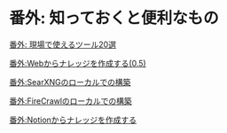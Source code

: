 # 番外: 知っておくと便利なもの

[番外: 現場で使えるツール20選](%E7%95%AA%E5%A4%96%20%E7%9F%A5%E3%81%A3%E3%81%A6%E3%81%8A%E3%81%8F%E3%81%A8%E4%BE%BF%E5%88%A9%E3%81%AA%E3%82%82%E3%81%AE%20161b1102fb3380bf8b00f9f799c2f4fc/%E7%95%AA%E5%A4%96%20%E7%8F%BE%E5%A0%B4%E3%81%A6%E3%82%99%E4%BD%BF%E3%81%88%E3%82%8B%E3%83%84%E3%83%BC%E3%83%AB20%E9%81%B8%20c3afbacc3a144b0a82f832fcdcd9b46b.md)

[番外:Webからナレッジを作成する(0.5)](%E7%95%AA%E5%A4%96%20%E7%9F%A5%E3%81%A3%E3%81%A6%E3%81%8A%E3%81%8F%E3%81%A8%E4%BE%BF%E5%88%A9%E3%81%AA%E3%82%82%E3%81%AE%20161b1102fb3380bf8b00f9f799c2f4fc/%E7%95%AA%E5%A4%96%20Web%E3%81%8B%E3%82%89%E3%83%8A%E3%83%AC%E3%83%83%E3%82%B7%E3%82%99%E3%82%92%E4%BD%9C%E6%88%90%E3%81%99%E3%82%8B(0%205)%20978c289a283d436889887dee238958d2.md)

[番外:SearXNGのローカルでの構築](%E7%95%AA%E5%A4%96%20%E7%9F%A5%E3%81%A3%E3%81%A6%E3%81%8A%E3%81%8F%E3%81%A8%E4%BE%BF%E5%88%A9%E3%81%AA%E3%82%82%E3%81%AE%20161b1102fb3380bf8b00f9f799c2f4fc/%E7%95%AA%E5%A4%96%20SearXNG%E3%81%AE%E3%83%AD%E3%83%BC%E3%82%AB%E3%83%AB%E3%81%A6%E3%82%99%E3%81%AE%E6%A7%8B%E7%AF%89%201a9e29f62d894980b68e71b91b56f051.md)

[番外:FireCrawlのローカルでの構築](%E7%95%AA%E5%A4%96%20%E7%9F%A5%E3%81%A3%E3%81%A6%E3%81%8A%E3%81%8F%E3%81%A8%E4%BE%BF%E5%88%A9%E3%81%AA%E3%82%82%E3%81%AE%20161b1102fb3380bf8b00f9f799c2f4fc/%E7%95%AA%E5%A4%96%20FireCrawl%E3%81%AE%E3%83%AD%E3%83%BC%E3%82%AB%E3%83%AB%E3%81%A6%E3%82%99%E3%81%AE%E6%A7%8B%E7%AF%89%20161b1102fb33806caa6bf3a586363ff8.md)

[番外:Notionからナレッジを作成する](%E7%95%AA%E5%A4%96%20%E7%9F%A5%E3%81%A3%E3%81%A6%E3%81%8A%E3%81%8F%E3%81%A8%E4%BE%BF%E5%88%A9%E3%81%AA%E3%82%82%E3%81%AE%20161b1102fb3380bf8b00f9f799c2f4fc/%E7%95%AA%E5%A4%96%20Notion%E3%81%8B%E3%82%89%E3%83%8A%E3%83%AC%E3%83%83%E3%82%B7%E3%82%99%E3%82%92%E4%BD%9C%E6%88%90%E3%81%99%E3%82%8B%2016bb1102fb338067bf2df99e02a708c6.md)